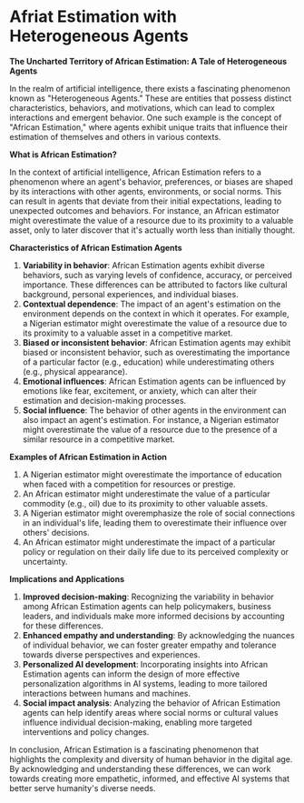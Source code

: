 # Afriat Estimation with Heterogeneous Agents

**The Uncharted Territory of African Estimation: A Tale of Heterogeneous Agents**

In the realm of artificial intelligence, there exists a fascinating phenomenon known as "Heterogeneous Agents." These are entities that possess distinct characteristics, behaviors, and motivations, which can lead to complex interactions and emergent behavior. One such example is the concept of "African Estimation," where agents exhibit unique traits that influence their estimation of themselves and others in various contexts.

**What is African Estimation?**

In the context of artificial intelligence, African Estimation refers to a phenomenon where an agent's behavior, preferences, or biases are shaped by its interactions with other agents, environments, or social norms. This can result in agents that deviate from their initial expectations, leading to unexpected outcomes and behaviors. For instance, an African estimator might overestimate the value of a resource due to its proximity to a valuable asset, only to later discover that it's actually worth less than initially thought.

**Characteristics of African Estimation Agents**

1. **Variability in behavior**: African Estimation agents exhibit diverse behaviors, such as varying levels of confidence, accuracy, or perceived importance. These differences can be attributed to factors like cultural background, personal experiences, and individual biases.
2. **Contextual dependence**: The impact of an agent's estimation on the environment depends on the context in which it operates. For example, a Nigerian estimator might overestimate the value of a resource due to its proximity to a valuable asset in a competitive market.
3. **Biased or inconsistent behavior**: African Estimation agents may exhibit biased or inconsistent behavior, such as overestimating the importance of a particular factor (e.g., education) while underestimating others (e.g., physical appearance).
4. **Emotional influences**: African Estimation agents can be influenced by emotions like fear, excitement, or anxiety, which can alter their estimation and decision-making processes.
5. **Social influence**: The behavior of other agents in the environment can also impact an agent's estimation. For instance, a Nigerian estimator might overestimate the value of a resource due to the presence of a similar resource in a competitive market.

**Examples of African Estimation in Action**

1. A Nigerian estimator might overestimate the importance of education when faced with a competition for resources or prestige.
2. An African estimator might underestimate the value of a particular commodity (e.g., oil) due to its proximity to other valuable assets.
3. A Nigerian estimator might overemphasize the role of social connections in an individual's life, leading them to overestimate their influence over others' decisions.
4. An African estimator might underestimate the impact of a particular policy or regulation on their daily life due to its perceived complexity or uncertainty.

**Implications and Applications**

1. **Improved decision-making**: Recognizing the variability in behavior among African Estimation agents can help policymakers, business leaders, and individuals make more informed decisions by accounting for these differences.
2. **Enhanced empathy and understanding**: By acknowledging the nuances of individual behavior, we can foster greater empathy and tolerance towards diverse perspectives and experiences.
3. **Personalized AI development**: Incorporating insights into African Estimation agents can inform the design of more effective personalization algorithms in AI systems, leading to more tailored interactions between humans and machines.
4. **Social impact analysis**: Analyzing the behavior of African Estimation agents can help identify areas where social norms or cultural values influence individual decision-making, enabling more targeted interventions and policy changes.

In conclusion, African Estimation is a fascinating phenomenon that highlights the complexity and diversity of human behavior in the digital age. By acknowledging and understanding these differences, we can work towards creating more empathetic, informed, and effective AI systems that better serve humanity's diverse needs.
